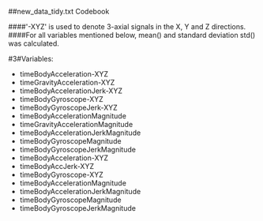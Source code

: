 ##new_data_tidy.txt Codebook

####'-XYZ' is used to denote 3-axial signals in the X, Y and Z directions.
####For all variables mentioned below, mean() and standard deviation std() was calculated.

#3#Variables:

- timeBodyAcceleration-XYZ
- timeGravityAcceleration-XYZ
- timeBodyAccelerationJerk-XYZ
- timeBodyGyroscope-XYZ
- timeBodyGyroscopeJerk-XYZ
- timeBodyAccelerationMagnitude
- timeGravityAccelerationMagnitude
- timeBodyAccelerationJerkMagnitude
- timeBodyGyroscopeMagnitude
- timeBodyGyroscopeJerkMagnitude
- timeBodyAcceleration-XYZ
- timeBodyAccJerk-XYZ
- timeBodyGyroscope-XYZ
- timeBodyAccelerationMagnitude
- timeBodyAccelerationJerkMagnitude
- timeBodyGyroscopeMagnitude
- timeBodyGyroscopeJerkMagnitude
